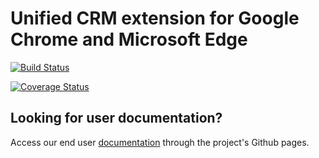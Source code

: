 # Unified CRM extension for Google Chrome and Microsoft Edge

[![Build Status](https://github.com/ringcentral/rc-unified-crm-extension/workflows/CI%20Pipeline/badge.svg?branch=master)](https://github.com/ringcentral/rc-unified-crm-extension/actions)

[![Coverage Status](https://coveralls.io/repos/github/ringcentral/rc-unified-crm-extension/badge.svg?branch=master)](https://coveralls.io/github/ringcentral/rc-unified-crm-extension?branch=master)

## Looking for user documentation?

Access our end user [documentation](https://ringcentral.github.io/rc-unified-crm-extension/) through the project's Github pages. 